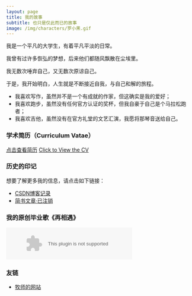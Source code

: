 ```yaml
---
layout: page
title: 我的故事
subtitle: 也只是仅此而已的故事
image: /img/characters/罗小黑.gif
---
```


我是一个平凡的大学生，有着平凡平淡的日常。

我曾有过许多恢弘的梦想，后来他们都随风飘散在尘埃里。

我无数次唾弃自己，又无数次原谅自己。

于是，我开始明白，人生就是不断接近自我，与自己和解的旅程。

- 我喜欢写作，虽然并不是一个有成就的作家，但这确实是我的爱好；
- 我喜欢跑步，虽然没有任何官方认证的奖杯，但我自豪于自己是个马拉松跑者；
- 我喜欢吉他，虽然没有在官方礼堂的文艺汇演，我愿将那琴音送给自己。


### 学术简历（Curriculum Vatae）

[点击查看简历](http://www.kaixinhuang.com/cv-chi)
[Click to View the CV](http://www.kaixinhuang.com/cv-eng)

### 历史的印记

想要了解更多我的信息，请点击如下链接：

- [CSDN博客记录](http://write.blog.csdn.net/postlist?t=top&id=49383511)
- [简书文章·已注销](http://www.jianshu.com/u/f9fc7dd44d54)


### 我的原创毕业歌《再相遇》

<embed src="//music.163.com/style/swf/widget.swf?sid=488279314&type=2&auto=1&width=320&height=66" width="340" height="86"  allowNetworking="all">




### 友链

- [牧师的网站](http://mushix.cc)


<!-- UY BEGIN -->
<div id="uyan_frame"></div>
<script type="text/javascript" src="http://v2.uyan.cc/code/uyan.js"></script>
<!-- UY END -->
